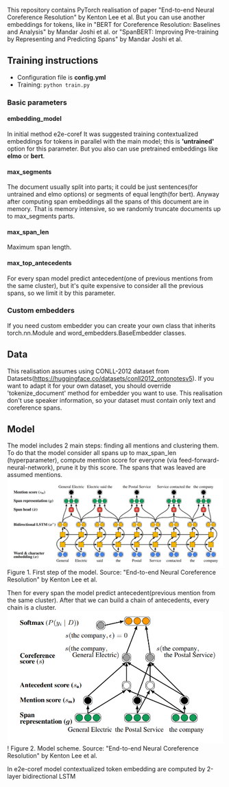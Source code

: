 This repository contains PyTorch realisation of paper 
"End-to-end Neural Coreference Resolution"
by Kenton Lee et al. But you can use another embeddings for
tokens, like in "BERT for Coreference Resolution: Baselines
and Analysis" by Mandar Joshi et al. or "SpanBERT: 
Improving Pre-training by Representing and Predicting 
Spans" by Mandar Joshi et al. 

## Training instructions
<ul>
<li>Configuration file is <strong>config.yml</strong></li>
<li>Training: <code>python train.py</code></li>
</ul>

### Basic parameters
#### embedding_model
In initial method e2e-coref It was suggested training contextualized
embeddings for tokens in parallel with the main model; 
this is <strong>'untrained'</strong> option for this parameter. 
But you also can use pretrained embeddings like <strong>elmo</strong>
or <strong>bert</strong>.

#### max_segments
The document usually split into parts; it could be just
sentences(for untrained and elmo options) or segments of 
equal length(for bert). Anyway after computing span embeddings
all the spans of this document are in memory. That is memory
intensive, so we randomly truncate documents up to max_segments parts. 

#### max_span_len
Maximum span length.

#### max_top_antecedents
For every span model predict antecedent(one of previous mentions
from the same cluster), but it's quite expensive to consider
all the previous spans, so we limit it by this parameter.

### Custom embedders
If you need custom embedder you can create your own class
that inherits torch.nn.Module and word_embedders.BaseEmbedder
classes.

## Data
This realisation assumes using CONLL-2012 dataset from 
Datasets(https://huggingface.co/datasets/conll2012_ontonotesv5).
If you want to adapt it for your own dataset, you should
override 'tokenize_document' method for embedder you want to use.
This realisation don't use speaker information, so your dataset
must contain only text and coreference spans.
## Model
The model includes 2 main steps: finding all mentions and clustering
them. To do that the model consider all spans up to max_span_len
(hyperparameter), compute mention score for everyone (via 
feed-forward-neural-network), prune it by this
score. The spans that was leaved are assumed mentions.
![img_1.png](images/img_1.png)
Figure 1. First step of the model. Source: "End-to-end Neural Coreference Resolution"
by Kenton Lee et al.


Then for every span the model predict antecedent(previous mention
from the same cluster). After that we can build a chain of
antecedents, every chain is a cluster.
![img.png](images/img.png)!
Figure 2. Model scheme. Source: "End-to-end Neural Coreference Resolution"
by Kenton Lee et al.


In e2e-coref model contextualized token embedding are computed
by 2-layer bidirectional LSTM



